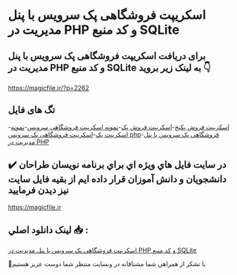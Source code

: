 # اسکریپت فروشگاهی پک سرویس با پنل مدیریت در PHP و کد منبع SQLite

## برای دریافت اسکریپت فروشگاهی پک سرویس با پنل مدیریت در PHP و کد منبع SQLite به لینک زیر بروید 👇

https://magicfile.ir/?p=2262

## تگ های فایل

-[اسکریپت فروش پکیج](https://magicfile.ir/product/%d8%a7%d8%b3%da%a9%d8%b1%db%8c%d9%be%d8%aa-%d9%81%d8%b1%d9%88%d8%b4%da%af%d8%a7%d9%87%db%8c-%d9%be%da%a9-%d8%b3%d8%b1%d9%88%db%8c%d8%b3-%d8%a8%d8%a7-%d9%be%d9%86%d9%84-%d9%85%d8%af%d9%8a%d8%b1%d9%8a%d8%aa-%d8%af%d8%b1-php-%d9%88-%da%a9%d8%af-%d9%85%d9%86%d8%a8%d8%b9-sqlite/)-[اسکریپت فروش پک](https://magicfile.ir/product/%d8%a7%d8%b3%da%a9%d8%b1%db%8c%d9%be%d8%aa-%d9%81%d8%b1%d9%88%d8%b4%da%af%d8%a7%d9%87%db%8c-%d9%be%da%a9-%d8%b3%d8%b1%d9%88%db%8c%d8%b3-%d8%a8%d8%a7-%d9%be%d9%86%d9%84-%d9%85%d8%af%d9%8a%d8%b1%d9%8a%d8%aa-%d8%af%d8%b1-php-%d9%88-%da%a9%d8%af-%d9%85%d9%86%d8%a8%d8%b9-sqlite/)-[نمونه اسکریپت فروشگاهی سرویس](https://magicfile.ir/product/%d8%a7%d8%b3%da%a9%d8%b1%db%8c%d9%be%d8%aa-%d9%81%d8%b1%d9%88%d8%b4%da%af%d8%a7%d9%87%db%8c-%d9%be%da%a9-%d8%b3%d8%b1%d9%88%db%8c%d8%b3-%d8%a8%d8%a7-%d9%be%d9%86%d9%84-%d9%85%d8%af%d9%8a%d8%b1%d9%8a%d8%aa-%d8%af%d8%b1-php-%d9%88-%da%a9%d8%af-%d9%85%d9%86%d8%a8%d8%b9-sqlite/)-[نمونه اسکریپت پک](https://magicfile.ir/product/%d8%a7%d8%b3%da%a9%d8%b1%db%8c%d9%be%d8%aa-%d9%81%d8%b1%d9%88%d8%b4%da%af%d8%a7%d9%87%db%8c-%d9%be%da%a9-%d8%b3%d8%b1%d9%88%db%8c%d8%b3-%d8%a8%d8%a7-%d9%be%d9%86%d9%84-%d9%85%d8%af%d9%8a%d8%b1%d9%8a%d8%aa-%d8%af%d8%b1-php-%d9%88-%da%a9%d8%af-%d9%85%d9%86%d8%a8%d8%b9-sqlite/)-[اسکریپت فروشگاهی پک سرویس php](https://magicfile.ir/product/%d8%a7%d8%b3%da%a9%d8%b1%db%8c%d9%be%d8%aa-%d9%81%d8%b1%d9%88%d8%b4%da%af%d8%a7%d9%87%db%8c-%d9%be%da%a9-%d8%b3%d8%b1%d9%88%db%8c%d8%b3-%d8%a8%d8%a7-%d9%be%d9%86%d9%84-%d9%85%d8%af%d9%8a%d8%b1%d9%8a%d8%aa-%d8%af%d8%b1-php-%d9%88-%da%a9%d8%af-%d9%85%d9%86%d8%a8%d8%b9-sqlite/)-[فروشگاهی پک سرویس با پنل مديريت در PHP](https://magicfile.ir/product/%d8%a7%d8%b3%da%a9%d8%b1%db%8c%d9%be%d8%aa-%d9%81%d8%b1%d9%88%d8%b4%da%af%d8%a7%d9%87%db%8c-%d9%be%da%a9-%d8%b3%d8%b1%d9%88%db%8c%d8%b3-%d8%a8%d8%a7-%d9%be%d9%86%d9%84-%d9%85%d8%af%d9%8a%d8%b1%d9%8a%d8%aa-%d8%af%d8%b1-php-%d9%88-%da%a9%d8%af-%d9%85%d9%86%d8%a8%d8%b9-sqlite/)

## ✔️ در سايت فايل هاي ويژه اي براي برنامه نويسان طراحان دانشجويان و دانش آموزان قرار داده ايم از بقيه فايل سايت نيز ديدن فرماييد

https://magicfile.ir


## لينک دانلود اصلي 📥 :

[اسکریپت فروشگاهی پک سرویس با پنل مدیریت در PHP و کد منبع SQLite](https://magicfile.ir/product/%d8%a7%d8%b3%da%a9%d8%b1%db%8c%d9%be%d8%aa-%d9%81%d8%b1%d9%88%d8%b4%da%af%d8%a7%d9%87%db%8c-%d9%be%da%a9-%d8%b3%d8%b1%d9%88%db%8c%d8%b3-%d8%a8%d8%a7-%d9%be%d9%86%d9%84-%d9%85%d8%af%d9%8a%d8%b1%d9%8a%d8%aa-%d8%af%d8%b1-php-%d9%88-%da%a9%d8%af-%d9%85%d9%86%d8%a8%d8%b9-sqlite/) 


🙏با تشکر از همراهي شما مشتاقانه در وبسایت منتظر شما دوست عزیز هستیم

